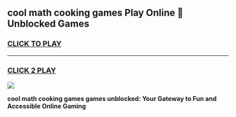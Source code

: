 
## cool math cooking games Play Online 👋 Unblocked Games
<h3>
<a href="https://news.freeplayer.one?title=cool_math_cooking_games&ref=17CMG">CLICK TO PLAY</a></h3>
<hr>

<h3>
<a href="https://news.freeplayer.one?title=cool_math_cooking_games&ref=17CMG">CLICK 2 PLAY</a>
  
</h3>

<a href="https://news.freeplayer.one?title=cool_math_cooking_games&ref=17CMG/"><img src="https://clearcache.store/games.png"></a>


**cool math cooking games games unblocked: Your Gateway to Fun and Accessible Online Gaming**
